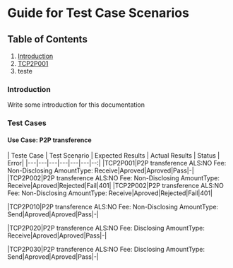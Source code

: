 # Guide for Test Case Scenarios 

## Table of Contents

1. [Introduction](#introduction)
2. [TCP2P001](#)
3. teste

### Introduction <a name="introduction"></a>

Write some introduction for this documentation

### Test Cases

#### Use Case: P2P transference

| Teste Case | Test Scenario | Expected Results | Actual Results | Status | Error|
|---|---|---|---|---|---|--:|
|TCP2P001|P2P transference ALS:NO Fee: Non-Disclosing AmountType: Receive|Aproved|Aproved|Pass|-|
|TCP2P002|P2P transference ALS:NO Fee: Non-Disclosing AmountType: Receive|Aproved|Rejected|Fail|401|
|TCP2P002|P2P transference ALS:NO Fee: Non-Disclosing AmountType: Receive|Aproved|Rejected|Fail|401|

|TCP2P010|P2P transference ALS:NO Fee: Non-Disclosing AmountType: Send|Aproved|Aproved|Pass|-|

|TCP2P020|P2P transference ALS:NO Fee: Disclosing AmountType: Receive|Aproved|Aproved|Pass|-|

|TCP2P030|P2P transference ALS:NO Fee: Disclosing AmountType: Send|Aproved|Aproved|Pass|-|
